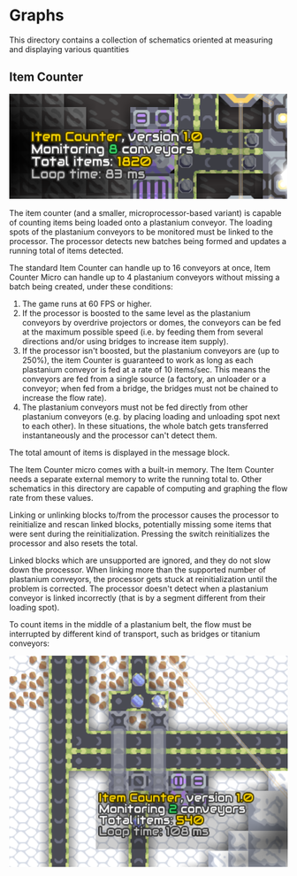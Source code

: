 # Graphs

This directory contains a collection of schematics oriented at measuring and displaying various quantities

## Item Counter

![Screenshot of the schematics in action](item-counter.png)

The item counter (and a smaller, microprocessor-based variant) is capable of counting items being loaded onto a plastanium conveyor. The loading spots of the plastanium conveyors to be monitored must be linked to the processor. The processor detects new batches being formed and updates a running total of items detected.

The standard Item Counter can handle up to 16 conveyors at once, Item Counter Micro can handle up to 4 plastanium conveyors without missing a batch being created, under these conditions:

1. The game runs at 60 FPS or higher.
2. If the processor is boosted to the same level as the plastanium conveyors by overdrive projectors or domes, the conveyors can be fed at the maximum possible speed (i.e. by feeding them from several directions and/or using bridges to increase item supply).
3. If the processor isn't boosted, but the plastanium conveyors are (up to 250%), the item Counter is guaranteed to work as long as each plastanium conveyor is fed at a rate of 10 items/sec. This means the conveyors are fed from a single source (a factory, an unloader or a conveyor; when fed from a bridge, the bridges must not be chained to increase the flow rate).
4. The plastanium conveyors must not be fed directly from other plastanium conveyors (e.g. by placing loading and unloading spot next to each other). In these situations, the whole batch gets transferred instantaneously and the processor can't detect them.

The total amount of items is displayed in the message block.

The Item Counter micro comes with a built-in memory. The Item Counter needs a separate external memory to write the running total to. Other schematics in this directory are capable of computing and graphing the flow rate from these values.

Linking or unlinking blocks to/from the processor causes the processor to reinitialize and rescan linked blocks, potentially missing some items that were sent during the reinitialization. Pressing the switch reinitializes the processor and also resets the total.

Linked blocks which are unsupported are ignored, and they do not slow down the processor. When linking more than the supported number of plastanium conveyors, the processor gets stuck at reinitialization until the problem is corrected. The processor doesn't detect when a plastanium conveyor is linked incorrectly (that is by a segment different from their loading spot).

To count items in the middle of a plastanium belt, the flow must be interrupted by different kind of transport, such as bridges or titanium conveyors:

![Screenshot of the schematics in action](item-counter-micro.png)
